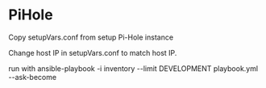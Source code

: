 # PiHole


Copy setupVars.conf from setup Pi-Hole instance 

Change host IP in setupVars.conf to match host IP.


run with ansible-playbook -i inventory --limit DEVELOPMENT playbook.yml --ask-become